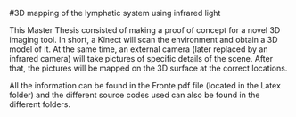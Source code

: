 #3D mapping of the lymphatic system using infrared light

This Master Thesis consisted of making a proof of concept for a novel 3D imaging tool. In short, a Kinect will scan the environment and obtain a 3D model of it. At the same time, an external camera (later replaced by an infrared camera) will take pictures of specific details of the scene. After that, the pictures will be mapped on the 3D surface at the correct locations. 

All the information can be found in the Fronte.pdf file (located in the Latex folder) and the different source codes used can also be found in the different folders.
